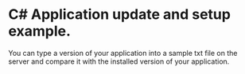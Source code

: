 # C# Application update and setup example.
You can type a version of your application into a sample txt file on the server and compare it with the installed version of your application.
